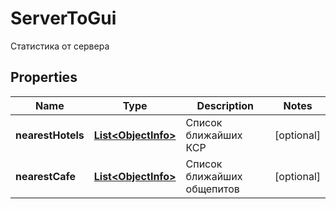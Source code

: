 

# ServerToGui

Статистика от сервера

## Properties

| Name | Type | Description | Notes |
|------------ | ------------- | ------------- | -------------|
|**nearestHotels** | [**List&lt;ObjectInfo&gt;**](ObjectInfo.md) | Список ближайших КСР |  [optional] |
|**nearestCafe** | [**List&lt;ObjectInfo&gt;**](ObjectInfo.md) | Список ближайших общепитов |  [optional] |



